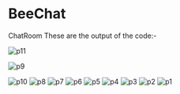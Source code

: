 # BeeChat
ChatRoom
These are the output of the code:-

![p11](https://github.com/GaganMaurya/BeeChat/assets/111219175/abb3ef79-c65a-4527-bff0-6174d29f37ad)

![p9](https://github.com/GaganMaur![p11]ya/BeeChat/assets/111219175/6f709938-cc45-407d-afc2-473e711a992d)

![p10](https://github.com/GaganMaurya/BeeChat/assets/111219175/629f11c0-70f3-4433-937c-6224be47cd54)
![p8](https://github.com/GaganMaurya/BeeChat/assets/111219175/74869c1d-e5d7-4f32-b98c-cf7fe665a6bf)
![p7](https://github.com/GaganMaurya/BeeChat/assets/111219175/8b431189-fdda-4a1b-aa10-43db91c6fdab)
![p6](https://github.com/GaganMaurya/BeeChat/assets/111219175/5c312587-1250-4456-b73a-41ccd51fab49)
![p5](https://github.com/GaganMaurya/BeeChat/assets/111219175/d5746ff3-6368-44fc-820a-17d3c8ad51cb)
![p4](https://github.com/GaganMaurya/BeeChat/assets/111219175/ac49156f-f642-4cdb-969d-c60d2efb90b8)
![p3](https://github.com/GaganMaurya/BeeChat/assets/111219175/400633ca-9b24-4c5c-bbfe-68e421296a98)
![p2](https://github.com/GaganMaurya/BeeChat/assets/111219175/af9e397b-a29e-4b70-93c2-97da21045836)
![p1](https://github.com/GaganMaurya/BeeChat/assets/111219175/a3aca0d0-2869-4763-b9e2-e88daef676d1)
